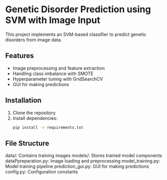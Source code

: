 # Genetic Disorder Prediction using SVM with Image Input

This project implements an SVM-based classifier to predict genetic disorders from image data.

## Features
- Image preprocessing and feature extraction
- Handling class imbalance with SMOTE
- Hyperparameter tuning with GridSearchCV
- GUI for making predictions

## Installation
1. Clone the repository
2. Install dependencies:
   ```bash
   pip install -r requirements.txt

## File Structure

data/: 
   Contains training images
models/: 
   Stores trained model components
dataPpreparation.py: 
   Image loading and preprocessing
model_training.py: 
   Model training pipeline
prediction_gui.py: 
   GUI for making predictions
config.py: 
   Configuration constants
